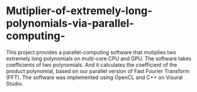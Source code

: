 # Mutiplier-of-extremely-long-polynomials-via-parallel-computing-
This project provides a parallel-computing software that mutiplies two extremely long polynomials on multi-core CPU and GPU. The software takes coefficients of two polynomials. And it calculates the coefficient of the product polynomial, based on our parallel version of Fast Fourier Transform (FFT). The software was implemented using OpenCL and C++ on Visural Studio.
